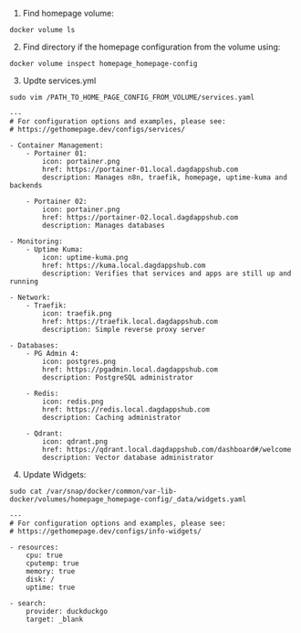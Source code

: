 1. Find homepage volume:

```docker volume ls```

2. Find directory if the homepage configuration from the volume using:

```
docker volume inspect homepage_homepage-config
```

3. Updte services.yml  

```
sudo vim /PATH_TO_HOME_PAGE_CONFIG_FROM_VOLUME/services.yaml
```
 
```
---
# For configuration options and examples, please see:
# https://gethomepage.dev/configs/services/

- Container Management:
    - Portainer 01:
        icon: portainer.png
        href: https://portainer-01.local.dagdappshub.com
        description: Manages n8n, traefik, homepage, uptime-kuma and backends

    - Portainer 02:
        icon: portainer.png
        href: https://portainer-02.local.dagdappshub.com
        description: Manages databases

- Monitoring:
    - Uptime Kuma:
        icon: uptime-kuma.png
        href: https://kuma.local.dagdappshub.com
        description: Verifies that services and apps are still up and running

- Network:
    - Traefik:
        icon: traefik.png
        href: https://traefik.local.dagdappshub.com
        description: Simple reverse proxy server

- Databases:
    - PG Admin 4:
        icon: postgres.png
        href: https://pgadmin.local.dagdappshub.com
        description: PostgreSQL administrator

    - Redis:
        icon: redis.png
        href: https://redis.local.dagdappshub.com
        description: Caching administrator

    - Qdrant:
        icon: qdrant.png
        href: https://qdrant.local.dagdappshub.com/dashboard#/welcome
        description: Vector database administrator
```

4. Update Widgets:

```
sudo cat /var/snap/docker/common/var-lib-docker/volumes/homepage_homepage-config/_data/widgets.yaml
```

```
---
# For configuration options and examples, please see:
# https://gethomepage.dev/configs/info-widgets/

- resources:
    cpu: true
    cputemp: true
    memory: true
    disk: /
    uptime: true

- search:
    provider: duckduckgo
    target: _blank
````